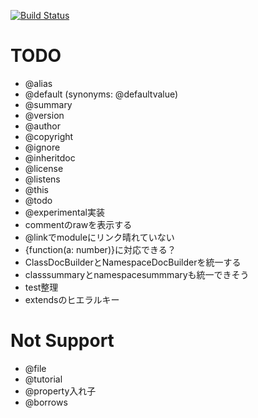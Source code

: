 [![Build Status](https://travis-ci.org/h13i32maru/jsdoc-cloudy.svg?branch=master)](https://travis-ci.org/h13i32maru/jsdoc-cloudy)

# TODO
- @alias
- @default (synonyms: @defaultvalue)
- @summary
- @version
- @author
- @copyright
- @ignore
- @inheritdoc
- @license
- @listens
- @this
- @todo
- @experimental実装
- commentのrawを表示する
- @linkでmoduleにリンク晴れていない
- {function(a: number)}に対応できる？
- ClassDocBuilderとNamespaceDocBuilderを統一する
- classsummaryとnamespacesummmaryも統一できそう
- test整理
- extendsのヒエラルキー

# Not Support
- @file
- @tutorial
- @property入れ子
- @borrows

